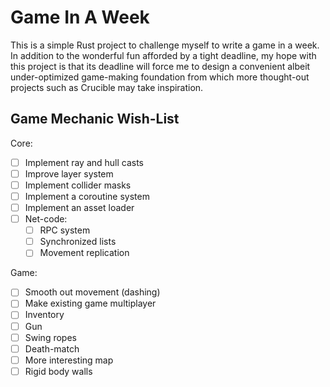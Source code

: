 # Game In A Week

This is a simple Rust project to challenge myself to write a game in a week. In addition to the wonderful fun afforded by a tight deadline, my hope with this project is that its deadline will force me to design a convenient albeit under-optimized game-making foundation from which more thought-out projects such as Crucible may take inspiration.

## Game Mechanic Wish-List

Core:

- [ ] Implement ray and hull casts
- [ ] Improve layer system
- [ ] Implement collider masks
- [ ] Implement a coroutine system
- [ ] Implement an asset loader
- [ ] Net-code:
  - [ ] RPC system
  - [ ] Synchronized lists
  - [ ] Movement replication

Game:

- [ ] Smooth out movement (dashing)
- [ ] Make existing game multiplayer
- [ ] Inventory
- [ ] Gun
- [ ] Swing ropes
- [ ] Death-match
- [ ] More interesting map
- [ ] Rigid body walls
